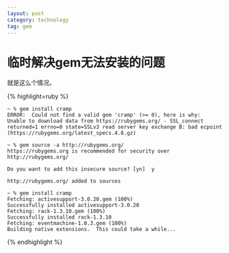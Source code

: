 ```yaml
---
layout: post
category: technology
tag: gem
---
```




临时解决gem无法安装的问题
===

就是这么个情况。

{% highlight=ruby %}

    ~ % gem install cramp
    ERROR:  Could not find a valid gem 'cramp' (>= 0), here is why:
    Unable to download data from https://rubygems.org/ - SSL_connect returned=1 errno=0 state=SSLv3 read server key exchange B: bad ecpoint (https://rubygems.org/latest_specs.4.8.gz)

    ~ % gem source -a http://rubygems.org/
    https://rubygems.org is recommended for security over http://rubygems.org/

    Do you want to add this insecure source? [yn]  y

    http://rubygems.org/ added to sources

    ~ % gem install cramp
    Fetching: activesupport-3.0.20.gem (100%)
    Successfully installed activesupport-3.0.20
    Fetching: rack-1.3.10.gem (100%)
    Successfully installed rack-1.3.10
    Fetching: eventmachine-1.0.3.gem (100%)
    Building native extensions.  This could take a while...

{% endhighlight %}
